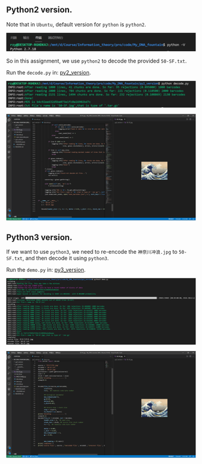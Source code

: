 ## Python2 version.

Note that in `Ubuntu`, default version for `python` is `python2`.

![image-20220105142753284](README.assets/image-20220105142753284.png)

So in this assignment, we use `python2` to decode the provided `50-SF.txt`.

Run the `decode.py` in:  [py2_version](./py2_version).

![image-20220105143312844](README.assets/image-20220105143312844.png)

![image-20220105143553111](README.assets/image-20220105143553111.png)

## Python3 version.

If we want to use `python3`, we need to re-encode the `神奈川冲浪.jpg` to `50-SF.txt`, and then decode it using `python3`.

Run the `demo.py` in: [py3_version](./py3_version).

![image-20220105143431007](README.assets/image-20220105143431007.png)

![image-20220105143631361](README.assets/image-20220105143631361.png)
